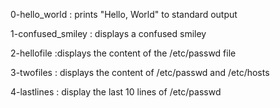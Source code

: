 0-hello_world : prints "Hello, World" to standard output

1-confused_smiley : displays a confused smiley

2-hellofile :displays the content of the /etc/passwd file

3-twofiles : displays the content of /etc/passwd and /etc/hosts

4-lastlines : display the last 10 lines of /etc/passwd


